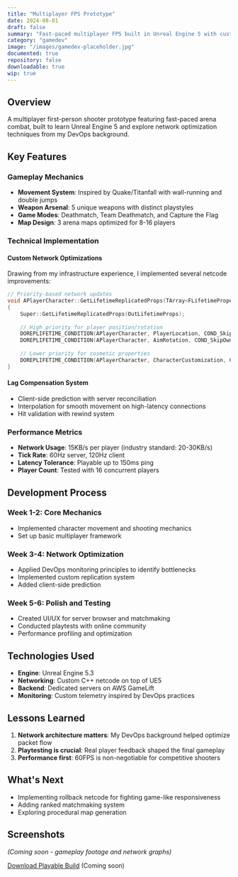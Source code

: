 ```yaml
---
title: "Multiplayer FPS Prototype"
date: 2024-08-01
draft: false
summary: "Fast-paced multiplayer FPS built in Unreal Engine 5 with custom netcode optimizations for low-latency gameplay."
category: "gamedev"
image: "/images/gamedev-placeholder.jpg"
documented: true
repository: false
downloadable: true
wip: true
---
```


## Overview

A multiplayer first-person shooter prototype featuring fast-paced arena combat, built to learn Unreal Engine 5 and explore network optimization techniques from my DevOps background.

## Key Features

### Gameplay Mechanics
- **Movement System**: Inspired by Quake/Titanfall with wall-running and double jumps
- **Weapon Arsenal**: 5 unique weapons with distinct playstyles
- **Game Modes**: Deathmatch, Team Deathmatch, and Capture the Flag
- **Map Design**: 3 arena maps optimized for 8-16 players

### Technical Implementation

#### Custom Network Optimizations
Drawing from my infrastructure experience, I implemented several netcode improvements:

```cpp
// Priority-based network updates
void APlayerCharacter::GetLifetimeReplicatedProps(TArray<FLifetimeProperty>& OutLifetimeProps) const
{
    Super::GetLifetimeReplicatedProps(OutLifetimeProps);
    
    // High priority for player position/rotation
    DOREPLIFETIME_CONDITION(APlayerCharacter, PlayerLocation, COND_SkipOwner);
    DOREPLIFETIME_CONDITION(APlayerCharacter, AimRotation, COND_SkipOwner);
    
    // Lower priority for cosmetic properties
    DOREPLIFETIME_CONDITION(APlayerCharacter, CharacterCustomization, COND_Custom);
}
```

#### Lag Compensation System
- Client-side prediction with server reconciliation
- Interpolation for smooth movement on high-latency connections
- Hit validation with rewind system

### Performance Metrics

- **Network Usage**: 15KB/s per player (industry standard: 20-30KB/s)
- **Tick Rate**: 60Hz server, 120Hz client
- **Latency Tolerance**: Playable up to 150ms ping
- **Player Count**: Tested with 16 concurrent players

## Development Process

### Week 1-2: Core Mechanics
- Implemented character movement and shooting mechanics
- Set up basic multiplayer framework

### Week 3-4: Network Optimization
- Applied DevOps monitoring principles to identify bottlenecks
- Implemented custom replication system
- Added client-side prediction

### Week 5-6: Polish and Testing
- Created UI/UX for server browser and matchmaking
- Conducted playtests with online community
- Performance profiling and optimization

## Technologies Used

- **Engine**: Unreal Engine 5.3
- **Networking**: Custom C++ netcode on top of UE5
- **Backend**: Dedicated servers on AWS GameLift
- **Monitoring**: Custom telemetry inspired by DevOps practices

## Lessons Learned

1. **Network architecture matters**: My DevOps background helped optimize packet flow
2. **Playtesting is crucial**: Real player feedback shaped the final gameplay
3. **Performance first**: 60FPS is non-negotiable for competitive shooters

## What's Next

- Implementing rollback netcode for fighting game-like responsiveness
- Adding ranked matchmaking system
- Exploring procedural map generation

## Screenshots

*(Coming soon - gameplay footage and network graphs)*

[Download Playable Build](https://gamedev.kuehn.io/fps-prototype) (Coming soon)